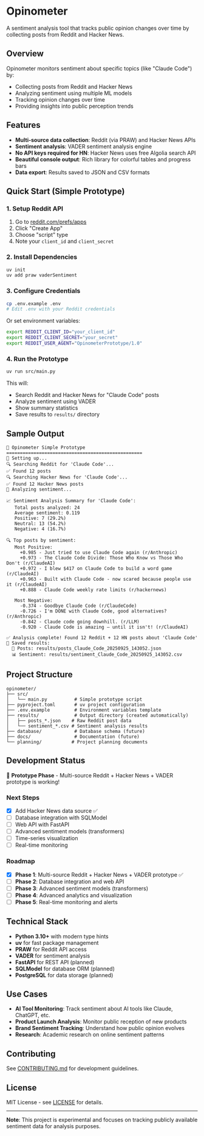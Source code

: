 # Opinometer

A sentiment analysis tool that tracks public opinion changes over time by collecting posts from Reddit and Hacker News.

## Overview

Opinometer monitors sentiment about specific topics (like "Claude Code") by:
- Collecting posts from Reddit and Hacker News
- Analyzing sentiment using multiple ML models
- Tracking opinion changes over time
- Providing insights into public perception trends

## Features

- **Multi-source data collection**: Reddit (via PRAW) and Hacker News APIs
- **Sentiment analysis**: VADER sentiment analysis engine
- **No API keys required for HN**: Hacker News uses free Algolia search API
- **Beautiful console output**: Rich library for colorful tables and progress bars
- **Data export**: Results saved to JSON and CSV formats

## Quick Start (Simple Prototype)

### 1. Setup Reddit API

1. Go to [reddit.com/prefs/apps](https://www.reddit.com/prefs/apps/)
2. Click "Create App"
3. Choose "script" type
4. Note your `client_id` and `client_secret`

### 2. Install Dependencies

```bash
uv init
uv add praw vaderSentiment
```

### 3. Configure Credentials

```bash
cp .env.example .env
# Edit .env with your Reddit credentials
```

Or set environment variables:
```bash
export REDDIT_CLIENT_ID="your_client_id"
export REDDIT_CLIENT_SECRET="your_secret"
export REDDIT_USER_AGENT="OpinometerPrototype/1.0"
```

### 4. Run the Prototype

```bash
uv run src/main.py
```

This will:
- Search Reddit and Hacker News for "Claude Code" posts
- Analyze sentiment using VADER
- Show summary statistics
- Save results to `results/` directory

## Sample Output

```
🎯 Opinometer Simple Prototype
==================================================
🔧 Setting up...
🔍 Searching Reddit for 'Claude Code'...
✅ Found 12 posts
🔍 Searching Hacker News for 'Claude Code'...
✅ Found 12 Hacker News posts
🧠 Analyzing sentiment...

📈 Sentiment Analysis Summary for 'Claude Code':
   Total posts analyzed: 24
   Average sentiment: 0.119
   Positive: 7 (29.2%)
   Neutral: 13 (54.2%)
   Negative: 4 (16.7%)

🔍 Top posts by sentiment:
   Most Positive:
     +0.985 - Just tried to use Claude Code again (r/Anthropic)
     +0.973 - The Claude Code Divide: Those Who Know vs Those Who Don't (r/ClaudeAI)
     +0.972 - I blew $417 on Claude Code to build a word game (r/ClaudeAI)
     +0.963 - Built with Claude Code - now scared because people use it (r/ClaudeAI)
     +0.888 - Claude Code weekly rate limits (r/hackernews)

   Most Negative:
     -0.374 - Goodbye Claude Code (r/ClaudeCode)
     -0.726 - I'm DONE with Claude Code, good alternatives? (r/Anthropic)
     -0.842 - Claude code going downhill. (r/LLM)
     -0.920 - Claude Code is amazing — until it isn't! (r/ClaudeAI)

✅ Analysis complete! Found 12 Reddit + 12 HN posts about 'Claude Code'
💾 Saved results:
  📄 Posts: results/posts_Claude_Code_20250925_143052.json
  📊 Sentiment: results/sentiment_Claude_Code_20250925_143052.csv
```

## Project Structure

```
opinometer/
├── src/
│   └── main.py          # Simple prototype script
├── pyproject.toml       # uv project configuration
├── .env.example         # Environment variables template
├── results/             # Output directory (created automatically)
│   ├── posts_*.json    # Raw Reddit post data
│   └── sentiment_*.csv # Sentiment analysis results
├── database/            # Database schema (future)
├── docs/                # Documentation (future)
└── planning/           # Project planning documents
```

## Development Status

🚧 **Prototype Phase** - Multi-source Reddit + Hacker News + VADER prototype is working!

### Next Steps

- [x] Add Hacker News data source ✅
- [ ] Database integration with SQLModel
- [ ] Web API with FastAPI
- [ ] Advanced sentiment models (transformers)
- [ ] Time-series visualization
- [ ] Real-time monitoring

### Roadmap

- [x] **Phase 1**: Multi-source Reddit + Hacker News + VADER prototype ✅
- [ ] **Phase 2**: Database integration and web API
- [ ] **Phase 3**: Advanced sentiment models (transformers)
- [ ] **Phase 4**: Advanced analytics and visualization
- [ ] **Phase 5**: Real-time monitoring and alerts

## Technical Stack

- **Python 3.10+** with modern type hints
- **uv** for fast package management
- **PRAW** for Reddit API access
- **VADER** for sentiment analysis
- **FastAPI** for REST API (planned)
- **SQLModel** for database ORM (planned)
- **PostgreSQL** for data storage (planned)

## Use Cases

- **AI Tool Monitoring**: Track sentiment about AI tools like Claude, ChatGPT, etc.
- **Product Launch Analysis**: Monitor public reception of new products
- **Brand Sentiment Tracking**: Understand how public opinion evolves
- **Research**: Academic research on online sentiment patterns

## Contributing

See [CONTRIBUTING.md](CONTRIBUTING.md) for development guidelines.

## License

MIT License - see [LICENSE](LICENSE) for details.

---

**Note**: This project is experimental and focuses on tracking publicly available sentiment data for analysis purposes.